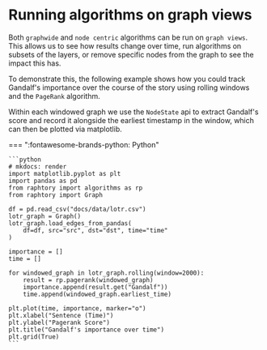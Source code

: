 # Running algorithms on graph views 

Both `graphwide` and `node centric` algorithms can be run on `graph views`. This allows us to see how results change over time, run algorithms on subsets of the layers, or remove specific nodes from the graph to see the impact this has. 

To demonstrate this, the following example shows how you could track Gandalf's importance over the course of the story using rolling windows and the `PageRank` algorithm. 

Within each windowed graph we use the `NodeState` api to extract Gandalf's score and record it alongside the earliest timestamp in the window, which can then be plotted via matplotlib.

=== ":fontawesome-brands-python: Python"

    ```python
    # mkdocs: render
    import matplotlib.pyplot as plt
    import pandas as pd
    from raphtory import algorithms as rp
    from raphtory import Graph

    df = pd.read_csv("docs/data/lotr.csv")
    lotr_graph = Graph()
    lotr_graph.load_edges_from_pandas(
        df=df, src="src", dst="dst", time="time"
    )

    importance = []
    time = []

    for windowed_graph in lotr_graph.rolling(window=2000):
        result = rp.pagerank(windowed_graph)
        importance.append(result.get("Gandalf"))
        time.append(windowed_graph.earliest_time)

    plt.plot(time, importance, marker="o")
    plt.xlabel("Sentence (Time)")
    plt.ylabel("Pagerank Score")
    plt.title("Gandalf's importance over time")
    plt.grid(True)
    ```